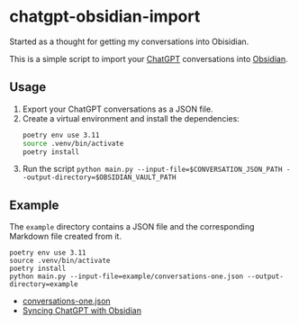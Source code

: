 # chatgpt-obsidian-import

Started as a thought for getting my conversations into Obisidian.

This is a simple script to import your [ChatGPT](https://chat.openai.com/) conversations into [Obsidian](https://obsidian.md/).

## Usage

1. Export your ChatGPT conversations as a JSON file.
3. Create a virtual environment and install the dependencies:
    ```bash
    poetry env use 3.11
    source .venv/bin/activate
    poetry install
    ```
4. Run the script `python main.py --input-file=$CONVERSATION_JSON_PATH --output-directory=$OBSIDIAN_VAULT_PATH`

## Example

The `example` directory contains a JSON file and the corresponding Markdown file created from it.

```shell
poetry env use 3.11
source .venv/bin/activate
poetry install
python main.py --input-file=example/conversations-one.json --output-directory=example
```

- [conversations-one.json](./example/conversations-one.json)
- [Syncing ChatGPT with Obsidian](./example/Syncing%20ChatGPT%20with%20Obsidian.md)